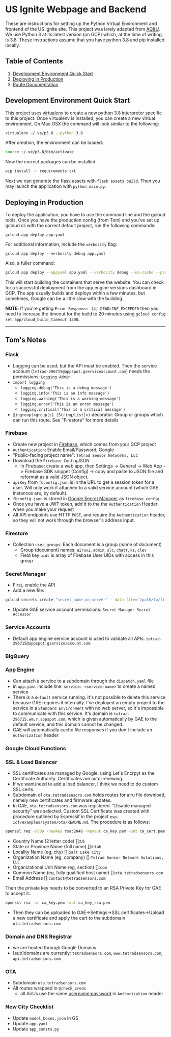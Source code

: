 # US Ignite Webpage and Backend
These are instructions for setting up the Python Virtual Environment and frontend of the US Ignite site. This project was larely adapted from [AQ&U](https://github.com/aqandu/aqandu_live_site). We use Python 3 at its latest version (on GCP) which, at the time of writing, is 3.8. These instructions assume that you have python 3.8 and pip installed locally.

## Table of Contents

1. [Development Environment Quick Start](#development-environment-quick-start)
1. [Deploying In Production](#deploying-in-production)
1. [Route Documentation](#route-documentation)

  
## Development Environment Quick Start

This project uses [virtualenv](https://virtualenv.pypa.io/en/latest/installation.html) to create a new python 3.8 interpreter specific to this project. Once virtualenv is installed, you can create a new virtual environment. On Mac OSX the command will look similar to the following:

```bash
virtualenv ~/.ve/p3.8 --python 3.8
```
After creation, the environment can be loaded:
```bash
source ~/.ve/p3.8/bin/activate
```
Now the correct packages can be installed:
```bash
pip install -r requirements.txt
```
Next we can generate the flask assets with `flask assets build`. Then you may launch the application with `python main.py`. 


## Deploying in Production

To deploy the application, you have to use the command line and the gcloud tools. Once you have the production config (from Tom) and you've set up gcloud cli with the correct default project, run the following commands:

```
gcloud app deploy app.yaml
```

For additional information, include the `verbosity` flag:

```
gcloud app deploy --verbosity debug app.yaml
```

Also, a fuller command:

```bash
gcloud app deploy --appyaml app.yaml --verbosity debug --no-cache --promote
```

This will start building the containers that serve the website. You can check for a successful deployment from the app engine versions dashboard in GCP. The app usually builds and deploys within a few minutes, but sometimes, Google can be a little slow with the building.

**NOTE**: If you're getting `Error Response: [4] DEADLINE_EXCEEDED` then you need to increase the timeout for the build to 20 minutes using `gcloud config set app/cloud_build_timeout 1200`.

-----------------

## Tom's Notes

### Flask
- Logging can be used, but the API must be enabled. Then the service account (`tetrad-296715@appspot.gserviceaccount.com`) needs the permissions: `Logging Admin`
- `import logging`
  - `logging.debug('This is a debug message')`
  - `logging.info('This is an info message')`
  - `logging.warning('This is a warning message')`
  - `logging.error('This is an error message')`
  - `logging.critical('This is a critical message')`
- `@ingroup(<group[s] [String/List]>)` decorator: Group or groups which can run this route. See "Firestore" for more details

### Firebase
- Create new project in [Firebase](https://console.firebase.google.com), which comes from your GCP project
- `Authentication`: Enable Email/Password, Google
- "Public-facing project name": `Tetrad Sensor Networks, LLC`
- Download the `Firebase Config`JSON
  - In Firebase: create a web app, then Settings -> General -> Web App -> Firebase SDK snippet (Config) -> copy and paste to JSON file and reformat as a valid JSON object.
- `apiKey` from `fbconfig.json` is in the URL to get a session token for a user. Will only work if attached to a valid service account (which GAE instances are, by default).
- `fbconfig.json` is stored in [Google Secret Manager](https://console.cloud.google.com/security/secret-manager?project=tetrad-296715&folder=&organizationId=) as `firebase_config`.
- Once you have a JWT token, add it to the the `Authentication` Header when you make your request
- All API endpoints use HTTP `POST`, and require the `Authentication` header, so they will not work through the browser's address input. 

### Firestore
- Collection `user_groups`: Each document is a group (name of document)
  - Group (document) names: `airuv2`, `admin`, `slc`, `chatt`, `ks`, `clev`
  - Field key `uids` is array of Firebase User UIDs with access in this group

### Secret Manager
- First, enable the API
- Add a new file:
```bash
gcloud secrets create "secret_name_on_server" --data-file="/path/to/file"
```
- Update GAE service account permissions: `Secret Manager Secret Accessor`

### Service Accounts
- Default app engine service account is used to validate all APIs. `tetrad-296715@appspot.gserviceaccount.com`

### BigQuery


### App Engine
- Can attach a service to a subdomain through the `dispatch.yaml` file
- in `app.yaml` include line: `service: <service-name>` to create a named service
- There is a `default` service running. It's not possible to delete this service because GAE requires it internally. I've deployed an empty project to the service in a  `Standard Environment` with no web server, so it's impossible to communicate with this service. It's domain is `tetrad-296715.wm.r.appspot.com`, which is given automatically by GAE to the default service, and this domain cannot be changed. 
- GAE will automatically cache file responses if you don't include an `Authorization` header

### Google Cloud Functions


### SSL & Load Balancer
- SSL certificates are managed by Google, using Let's Encrpyt as the Certificate Authority. Certificates are auto-renewing. 
- If we want/need to add a load balancer, I think we need to do custom SSL certs.
- Subdomain of `ota.tetradsensors.com` holds routes for airu file download, namely new certificates and firmware updates. 
- In GAE, `ota.tetradsensors.com` was registered. "Disable managed security" was selected. Custom SSL Certificate was created with procedure outlined by Espressif in the project `esp-idf/examples/system/ota/README.md`. The procedure is as follows:

```bash
openssl req -x509 -newkey rsa:2048 -keyout ca_key.pem -out ca_cert.pem -days 3650 -node
```
  - Country Name (2 letter code) []:`US`
  - State or Province Name (full name) []:`Utah`
  - Locality Name (eg, city) []:`Salt Lake City`
  - Organization Name (eg, company) []:`Tetrad Sensor Network Solutions, LLC`
  - Organizational Unit Name (eg, section) []:`com`
  - Common Name (eg, fully qualified host name) []:`ota.tetradsensors.com`
  - Email Address []:`contact@tetradsensors.com`

Then the private key needs to be converted to an RSA Private Key for GAE to accept it.:

```bash
openssl rsa -in ca_key.pem -out ca_key_rsa.pem
```
- Then they can be uploaded to GAE->Settings->SSL certificates->Upload a new certificate and apply the cert to the subdomain `ota.tetradsensors.com`

### Domain and DNS Registrar
- we are hosted through Google Domains
- \[sub\]domains are currently: `tetradsensors.com`, `www.tetradsensors.com`, `api.tetradsensors.com`

### OTA
- Subdomain `ota.tetradsensors.com`
- All routes wrapped in `@check_creds`
  - all AirUs use the same <username:password> in `Authorization` header 

### New City Checklist
- Update `model_boxes.json` in GS
- Update `app.yaml`
- Update `app_consts.py`
